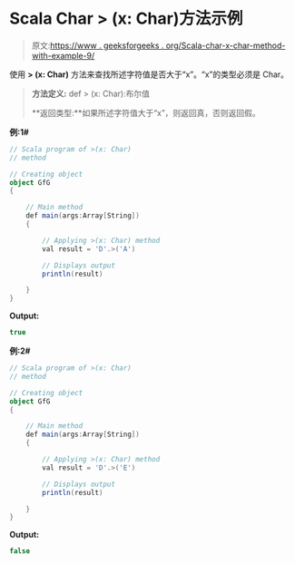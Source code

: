 # Scala Char > (x: Char)方法示例

> 原文:[https://www . geeksforgeeks . org/Scala-char-x-char-method-with-example-9/](https://www.geeksforgeeks.org/scala-char-x-char-method-with-example-9/)

使用 **> (x: Char)** 方法来查找所述字符值是否大于“x”。“x”的类型必须是 Char。

> **方法定义:** def > (x: Char):布尔值
> 
> **返回类型:**如果所述字符值大于“x”，则返回真，否则返回假。

**例:1#**

```scala
// Scala program of >(x: Char)
// method

// Creating object
object GfG
{ 

    // Main method
    def main(args:Array[String])
    {

        // Applying >(x: Char) method 
        val result = 'D'.>('A')

        // Displays output
        println(result)

    }
} 
```

**Output:**

```scala
true

```

**例:2#**

```scala
// Scala program of >(x: Char)
// method

// Creating object
object GfG
{ 

    // Main method
    def main(args:Array[String])
    {

        // Applying >(x: Char) method
        val result = 'D'.>('E')

        // Displays output
        println(result)

    }
} 
```

**Output:**

```scala
false

```